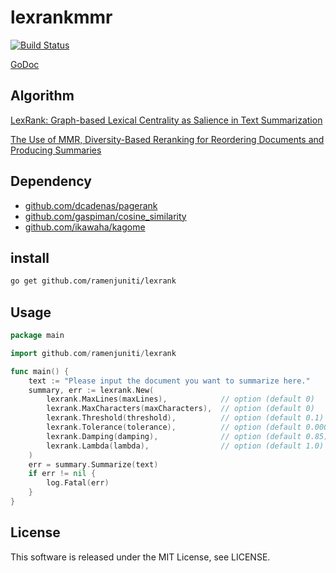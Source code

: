 # lexrankmmr

[![Build Status](https://travis-ci.org/ramenjuniti/lexrank-mmr.svg?branch=master)](https://travis-ci.org/ramenjuniti/lexrank-mmr)

[GoDoc](https://godoc.org/github.com/ramenjuniti/lexrank-mmr)

## Algorithm

[LexRank: Graph-based Lexical Centrality as Salience in Text Summarization](https://www.cs.cmu.edu/afs/cs/project/jair/pub/volume22/erkan04a-html/erkan04a.html)

[The Use of MMR, Diversity-Based Reranking for Reordering Documents and Producing Summaries](http://citeseerx.ist.psu.edu/viewdoc/download?doi=10.1.1.188.3982&rep=rep1&type=pdf)

## Dependency

- [github.com/dcadenas/pagerank](https://github.com/dcadenas/pagerank)
- [github.com/gaspiman/cosine_similarity](https://github.com/gaspiman/cosine_similarity)
- [github.com/ikawaha/kagome](https://github.com/ikawaha/kagome)

## install

```sh
go get github.com/ramenjuniti/lexrank
```

## Usage

```go
package main

import github.com/ramenjuniti/lexrank

func main() {
    text := "Please input the document you want to summarize here."
    summary, err := lexrank.New(
        lexrank.MaxLines(maxLines),            // option (default 0)
        lexrank.MaxCharacters(maxCharacters),  // option (default 0)
        lexrank.Threshold(threshold),          // option (default 0.1)
        lexrank.Tolerance(tolerance),          // option (default 0.0001)
        lexrank.Damping(damping),              // option (default 0.85)
        lexrank.Lambda(lambda),                // option (default 1.0)
    )
    err = summary.Summarize(text)
    if err != nil {
        log.Fatal(err)
    }
}
```

## License

This software is released under the MIT License, see LICENSE.
